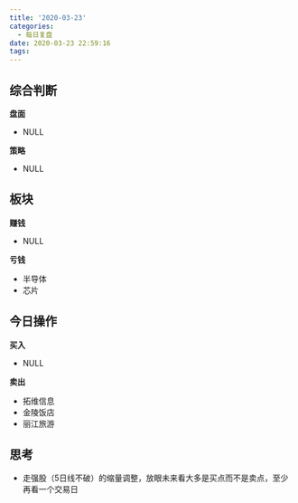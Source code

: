 ```yaml
---
title: '2020-03-23'
categories:
  - 每日复盘
date: 2020-03-23 22:59:16
tags:
---
```

## 综合判断
**盘面**

- NULL

**策略**

- NULL

## 板块
**赚钱**

- NULL

**亏钱**

- 半导体
- 芯片

## 今日操作
**买入**

- NULL

**卖出**

- 拓维信息
- 金陵饭店
- 丽江旅游

## 思考
- 走强股（5日线不破）的缩量调整，放眼未来看大多是买点而不是卖点，至少再看一个交易日